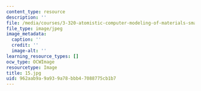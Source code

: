 ```yaml
---
content_type: resource
description: ''
file: /media/courses/3-320-atomistic-computer-modeling-of-materials-sma-5107-spring-2005/962aab9a9a939a78bbb47088775cb1b7_15.jpg
file_type: image/jpeg
image_metadata:
  caption: ''
  credit: ''
  image-alt: ''
learning_resource_types: []
ocw_type: OCWImage
resourcetype: Image
title: 15.jpg
uid: 962aab9a-9a93-9a78-bbb4-7088775cb1b7
---
```

